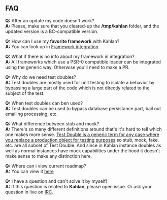 ## FAQ

**Q:** After an update my code doesn't work?<br>
**A:** Please, make sure that you cleared-up the **/tmp/kahlan** folder, and the updated version is a BC-compatible version.

**Q:** How can I use my **favorite framework** with Kahlan?<br>
**A:** You can look up in [Framework integration](integration.md).

**Q:** What if there is no info about my framework in integration?<br>
**A:** All frameworks which use a PSR-0 compatible loader can be integrated using the generic way. Otherwise you'll need to make a PR.

**Q:** Why do we need test doubles?<br>
**A:** Test doubles are mostly used for unit testing to isolate a behavior by bypassing a large part of the code which is not directly related to the subject of the test.

**Q:** When test doubles can ben used?<br>
**A:** Test doubles can be used to bypass database persistance part, bail out emailing processing, etc.

**Q:** What difference between stub and mock?<br>
**A:** There's so many different definitions around that's it's hard to tell which one makes more sense. [Test Double is a generic term for any case where you replace a production object for testing purposes](http://www.martinfowler.com/bliki/TestDouble.html) so stub, mock, fake, etc. are all subset of Test Double. And since in Kahlan instance doubles as well as normal instances have mock capabilities under the hood it doesn't make sense to make any distinction here.

**Q:** Where can i view current roadmap?<br>
**A:** You can view it [here](https://github.com/kahlan/kahlan/wiki/Roadmap)

**Q:** I have a question and can't solve it by myself!<br>
**A:** If this question is related to **Kahlan**, please open issue. Or ask your question in live on [IRC](index.md).
